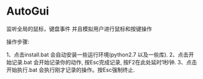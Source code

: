 # AutoGui
监听全局的鼠标，键盘事件 并且模拟用户进行鼠标和按键操作

操作步骤:

1、点击install.bat 会自动安装一些运行环境(python2.7 以及一些库).
2、点击开始记录.bat 会开始记录你的动作, 按Esc完成记录, 按F2在此处延时1秒钟.
3、点击开始执行.bat 会执行刚才记录的操作。按Esc强制终止.
